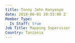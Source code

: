 ```yaml
---
title: Tonny John Kanyenye
date: 2018-06-01 20:53:00 Z
Member Type:
  Is Staff: true
Job Title: Mapping Supervisor
Country: Tanzania
---
```


